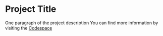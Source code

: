 # Project Title
One paragraph of the project description
You can find more information by visiting the [Codespace](https://codespaceacademy.com/)
